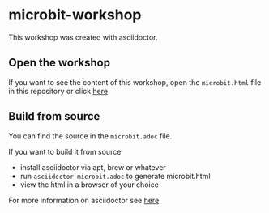 # microbit-workshop
This workshop was created with asciidoctor. 

## Open the workshop
If you want to see the content of this workshop, open the `microbit.html` file in this repository or click [here](https://utrechtjug.github.io/devoxx4kids/microbit.html)

## Build from source
You can find the source in the `microbit.adoc` file.

If you want to build it from source:
* install asciidoctor via apt, brew or whatever 
* run ```asciidoctor microbit.adoc``` to generate microbit.html
* view the html in a browser of your choice

For more information on asciidoctor see [here](https://asciidoctor.org/docs/user-manual)
